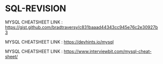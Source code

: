 # SQL-REVISION

 MYSQL CHEATSHEET LINK : https://gist.github.com/bradtraversy/c831baaad44343cc945e76c2e30927b3
 
 MYSQL CHEATSHEET LINK : https://devhints.io/mysql

  MYSQL CHEATSHEET LINK : https://www.interviewbit.com/mysql-cheat-sheet/
